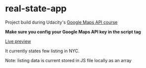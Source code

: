 # real-state-app

Project build during Udacity's [Google Maps API course](https://www.udacity.com/course/google-maps-apis--ud864)

**Make sure you config your Google Maps API key in the script tag**

[Live preview](http://www.nimeshjain.com/projects/real-state-app)

It currently states few listing in NYC.

Note: listing data is current stored in JS file locally as an array
